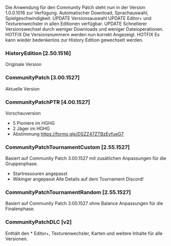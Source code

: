 Die Anwendung für den Community Patch steht nun in der Version 1.0.0.1016 zur Verfügung.
Automatischer Download, Sprachauswahl, Spielgeschwindigkeit.
UPDATE Versionsauswahl
UPDATE Editor+ und Texturenwechsler in allen Editionen verfügbar.
UPDATE Schnellerer Versionswechsel durch weniger Downloads und weniger Dateioperationen.
HOTFIX Die Versionsnummern werden nun korrekt Angezeigt. 
HOTFIX Es kann wieder bedenkenlos zur History Edition gewechselt werden.

### HistoryEdition [2.50.1516]
Originale Version 

### CommunityPatch [3.00.1527]
Aktuelle Version 

### CommunityPatchPTR [4.00.1527]
Vorschauversion 
- 5 Pioniere im HGHG
- 2 Jäger im HGHG
- Abstimmung https://forms.gle/DSZZ47ZTBzEvfueG7

### CommunityPatchTournamentCustom [2.55.1527]
Basiert auf Community Patch 3.00.1527 mit zusätlichen Anpassungen für die Gruppenphase.
- Startressouren angepasst
- Wikinger angepasst
Alle Details auf dem Tournament Discord!

### CommunityPatchTournamentRandom [2.55.1527]
Basiert auf Community Patch 3.00.1527 ohne Balance Anpassungen für die Finalenphase.

### CommunityPatchDLC [v2]
Enthält den * Editor+, Texturenwechsler, Karten und weitere Inhalte für alle Versionen.
